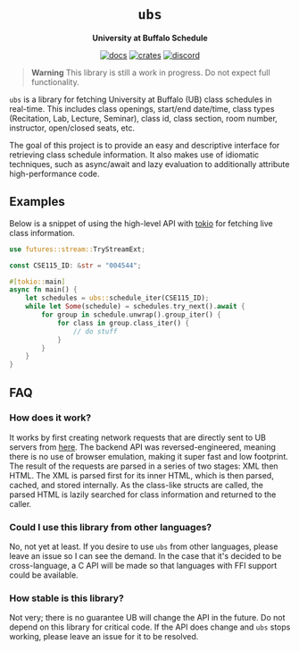 <div align="center">
  <h1><code>ubs</code></h1>
  <p><strong>University at Buffalo Schedule</strong></p>
  <p>
    <a href="https://docs.rs/ubs/0.0.0/ubs/"><img src="https://img.shields.io/readthedocs/ubs" alt="docs" /></a>
    <a href="https://crates.io/crates/ubs"><img src="https://img.shields.io/crates/v/ubs" alt="crates" /></a>
    <a href="https://discord.gg/w9Bc6xH7uC"><img src="https://img.shields.io/discord/834969350061424660?label=discord" alt="discord" /></a>
  </p>
</div>

> **Warning**
> This library is still a work in progress. Do not expect full functionality.

`ubs` is a library for fetching University at Buffalo (UB) class schedules in real-time. This includes class openings, start/end date/time, class types (Recitation, Lab, Lecture, Seminar), class id, class section, room number, instructor, open/closed seats, etc.

The goal of this project is to provide an easy and descriptive interface for retrieving class schedule information. It also makes use of idiomatic techniques, such as async/await and lazy evaluation to additionally attribute high-performance code.

## Examples
Below is a snippet of using the high-level API with [tokio](https://github.com/tokio-rs/tokio) for fetching live class information.
```rust
use futures::stream::TryStreamExt;

const CSE115_ID: &str = "004544";

#[tokio::main]
async fn main() {
    let schedules = ubs::schedule_iter(CSE115_ID);
    while let Some(schedule) = schedules.try_next().await {
        for group in schedule.unwrap().group_iter() {
            for class in group.class_iter() {
                // do stuff
            }
        }
    }
}
```

## FAQ

### How does it work?
It works by first creating network requests that are directly sent to UB servers from [here](https://www.pub.hub.buffalo.edu/). The backend API was reversed-engineered, meaning there is no use of browser emulation, making it super fast and low footprint. The result of the requests are parsed in a series of two stages: XML then HTML. The XML is parsed first for its inner HTML, which is then parsed, cached, and stored internally. As the class-like structs are called, the parsed HTML is lazily searched for class information and returned to the caller.

### Could I use this library from other languages?
No, not yet at least. If you desire to use `ubs` from other languages, please leave an issue so I can see the demand. In the case that it's decided to be cross-language, a C API will be made so that languages with FFI support could be available.

### How stable is this library?
Not very; there is no guarantee UB will change the API in the future. Do not depend on this library for critical code. If the API does change and `ubs` stops working, please leave an issue for it to be resolved.

